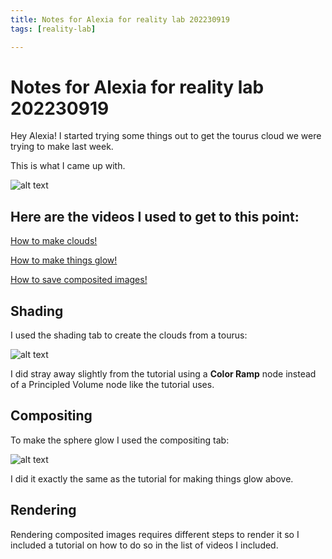 ```yaml
---
title: Notes for Alexia for reality lab 202230919
tags: [reality-lab]

---
```


# Notes for Alexia for reality lab 202230919

Hey Alexia! I started trying some things out to get the tourus cloud we were trying to make last week. 

This is what I came up with. 

![alt text](https://files.slack.com/files-pri/T0HTW3H0V-F05T2P7D1HA/screenshot_2023-09-19_at_12.29.18_pm.png?pub_secret=9be5911f73)

## Here are the videos I used to get to this point:

[How to make clouds!](https://youtu.be/AUMnb0UYE5g?feature=shared)

[How to make things glow!](https://youtu.be/ck3x6yzl2uA?feature=shared)

[How to save composited images!](https://youtu.be/napMtY5Tyx8?feature=shared)

## Shading

I used the shading tab to create the clouds from a tourus:

![alt text](https://files.slack.com/files-pri/T0HTW3H0V-F05T0AHU34J/screenshot_2023-09-19_at_12.34.57_pm.png?pub_secret=9201d46d2d)

I did stray away slightly from the tutorial using a **Color Ramp** node instead of a Principled Volume node like the tutorial uses. 

## Compositing

To make the sphere glow I used the compositing tab: 

![alt text](https://files.slack.com/files-pri/T0HTW3H0V-F05SKQ7ULCX/screenshot_2023-09-19_at_12.35.09_pm.png?pub_secret=e669541a3c)

I did it exactly the same as the tutorial for making things glow above.

## Rendering

Rendering composited images requires different steps to render it so I included a tutorial on how to do so in the list of videos I included.
